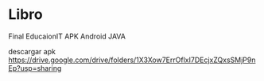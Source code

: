 # Libro
Final EducaionIT APK Android JAVA

descargar apk 
https://drive.google.com/drive/folders/1X3Xow7ErrOflxI7DEcjxZQxsSMjP9nEp?usp=sharing
